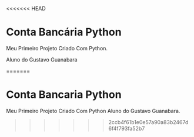 <<<<<<< HEAD
# Conta Bancária Python
 Meu Primeiro Projeto Criado Com Python.

 Aluno do Gustavo Guanabara


 
=======
# Conta Bancaria Python
 Meu Primeiro Projeto Criado Com Python
Aluno do Gustavo Guanabara.
>>>>>>> 2ccb4f61b1e0e57a90a83b2467d6f4f793fa52b7
